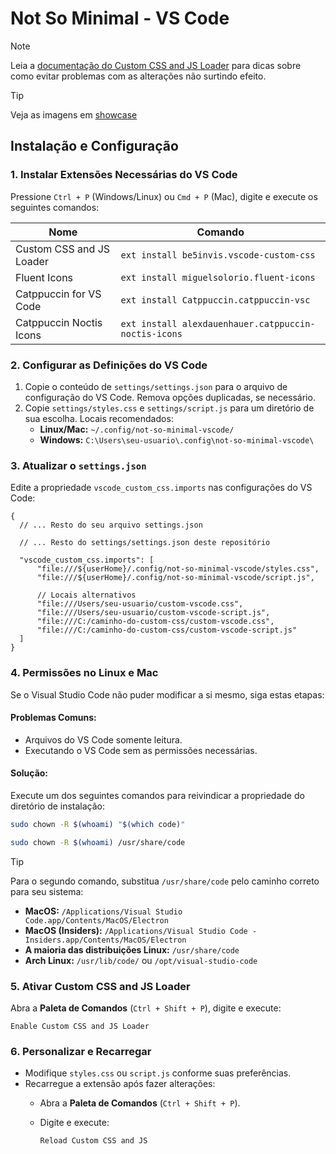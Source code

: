 # Not So Minimal - VS Code

> [!NOTE]
> Leia a [documentação do Custom CSS and JS Loader](https://marketplace.visualstudio.com/items?itemName=be5invis.vscode-custom-css) para dicas sobre como evitar problemas com as alterações não surtindo efeito.

> [!TIP]
> Veja as imagens em [showcase](/showcase)

## Instalação e Configuração

### 1. Instalar Extensões Necessárias do VS Code

Pressione `Ctrl + P` (Windows/Linux) ou `Cmd + P` (Mac), digite e execute os seguintes comandos:

| Nome                     | Comando                                              |
|--------------------------|------------------------------------------------------|
| Custom CSS and JS Loader | `ext install be5invis.vscode-custom-css`             |
| Fluent Icons             | `ext install miguelsolorio.fluent-icons`             |
| Catppuccin for VS Code   | `ext install Catppuccin.catppuccin-vsc`              |
| Catppuccin Noctis Icons  | `ext install alexdauenhauer.catppuccin-noctis-icons` |

### 2. Configurar as Definições do VS Code

1. Copie o conteúdo de `settings/settings.json` para o arquivo de configuração do VS Code. Remova opções duplicadas, se necessário.
2. Copie `settings/styles.css` e `settings/script.js` para um diretório de sua escolha. Locais recomendados:
   - **Linux/Mac:** `~/.config/not-so-minimal-vscode/`
   - **Windows:** `C:\Users\seu-usuario\.config\not-so-minimal-vscode\`

### 3. Atualizar o `settings.json`

Edite a propriedade `vscode_custom_css.imports` nas configurações do VS Code:

```jsonc
{
  // ... Resto do seu arquivo settings.json

  // ... Resto do settings/settings.json deste repositório

  "vscode_custom_css.imports": [
      "file:///${userHome}/.config/not-so-minimal-vscode/styles.css",
      "file:///${userHome}/.config/not-so-minimal-vscode/script.js",
      
      // Locais alternativos
      "file:///Users/seu-usuario/custom-vscode.css",
      "file:///Users/seu-usuario/custom-vscode-script.js",
      "file:///C:/caminho-do-custom-css/custom-vscode.css",
      "file:///C:/caminho-do-custom-css/custom-vscode-script.js"
  ]
}
```

### 4. Permissões no Linux e Mac

Se o Visual Studio Code não puder modificar a si mesmo, siga estas etapas:

#### Problemas Comuns:

- Arquivos do VS Code somente leitura.
- Executando o VS Code sem as permissões necessárias.

#### Solução:

Execute um dos seguintes comandos para reivindicar a propriedade do diretório de instalação:

```sh
sudo chown -R $(whoami) "$(which code)"
```

```sh
sudo chown -R $(whoami) /usr/share/code
```

> [!TIP]
> Para o segundo comando, substitua `/usr/share/code` pelo caminho correto para seu sistema:
> - **MacOS:** `/Applications/Visual Studio Code.app/Contents/MacOS/Electron`
> - **MacOS (Insiders):** `/Applications/Visual Studio Code - Insiders.app/Contents/MacOS/Electron`
> - **A maioria das distribuições Linux:** `/usr/share/code`
> - **Arch Linux:** `/usr/lib/code/` ou `/opt/visual-studio-code`

### 5. Ativar Custom CSS and JS Loader

Abra a **Paleta de Comandos** (`Ctrl + Shift + P`), digite e execute:

```
Enable Custom CSS and JS Loader
```

### 6. Personalizar e Recarregar

- Modifique `styles.css` ou `script.js` conforme suas preferências.
- Recarregue a extensão após fazer alterações:
  - Abra a **Paleta de Comandos** (`Ctrl + Shift + P`).
  - Digite e execute:
  
    ```
    Reload Custom CSS and JS
    ```

